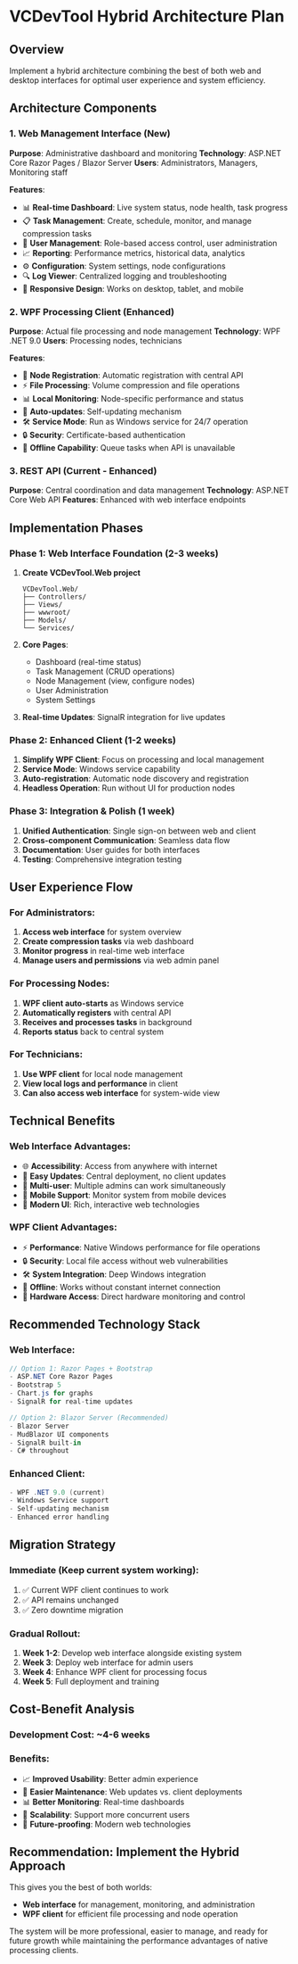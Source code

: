 # VCDevTool Hybrid Architecture Plan

## Overview
Implement a hybrid architecture combining the best of both web and desktop interfaces for optimal user experience and system efficiency.

## Architecture Components

### 1. **Web Management Interface** (New)
**Purpose**: Administrative dashboard and monitoring
**Technology**: ASP.NET Core Razor Pages / Blazor Server
**Users**: Administrators, Managers, Monitoring staff

**Features**:
- 📊 **Real-time Dashboard**: Live system status, node health, task progress
- 📋 **Task Management**: Create, schedule, monitor, and manage compression tasks
- 👥 **User Management**: Role-based access control, user administration
- 📈 **Reporting**: Performance metrics, historical data, analytics
- ⚙️ **Configuration**: System settings, node configurations
- 🔍 **Log Viewer**: Centralized logging and troubleshooting
- 📱 **Responsive Design**: Works on desktop, tablet, and mobile

### 2. **WPF Processing Client** (Enhanced)
**Purpose**: Actual file processing and node management
**Technology**: WPF .NET 9.0
**Users**: Processing nodes, technicians

**Features**:
- 🔧 **Node Registration**: Automatic registration with central API
- ⚡ **File Processing**: Volume compression and file operations
- 📊 **Local Monitoring**: Node-specific performance and status
- 🔄 **Auto-updates**: Self-updating mechanism
- 🛠️ **Service Mode**: Run as Windows service for 24/7 operation
- 🔒 **Security**: Certificate-based authentication
- 📡 **Offline Capability**: Queue tasks when API is unavailable

### 3. **REST API** (Current - Enhanced)
**Purpose**: Central coordination and data management
**Technology**: ASP.NET Core Web API
**Features**: Enhanced with web interface endpoints

## Implementation Phases

### Phase 1: Web Interface Foundation (2-3 weeks)
1. **Create VCDevTool.Web project**
   ```
   VCDevTool.Web/
   ├── Controllers/
   ├── Views/
   ├── wwwroot/
   ├── Models/
   └── Services/
   ```

2. **Core Pages**:
   - Dashboard (real-time status)
   - Task Management (CRUD operations)
   - Node Management (view, configure nodes)
   - User Administration
   - System Settings

3. **Real-time Updates**: SignalR integration for live updates

### Phase 2: Enhanced Client (1-2 weeks)
1. **Simplify WPF Client**: Focus on processing and local management
2. **Service Mode**: Windows service capability
3. **Auto-registration**: Automatic node discovery and registration
4. **Headless Operation**: Run without UI for production nodes

### Phase 3: Integration & Polish (1 week)
1. **Unified Authentication**: Single sign-on between web and client
2. **Cross-component Communication**: Seamless data flow
3. **Documentation**: User guides for both interfaces
4. **Testing**: Comprehensive integration testing

## User Experience Flow

### For Administrators:
1. **Access web interface** for system overview
2. **Create compression tasks** via web dashboard
3. **Monitor progress** in real-time web interface
4. **Manage users and permissions** via web admin panel

### For Processing Nodes:
1. **WPF client auto-starts** as Windows service
2. **Automatically registers** with central API
3. **Receives and processes tasks** in background
4. **Reports status** back to central system

### For Technicians:
1. **Use WPF client** for local node management
2. **View local logs and performance** in client
3. **Can also access web interface** for system-wide view

## Technical Benefits

### Web Interface Advantages:
- 🌐 **Accessibility**: Access from anywhere with internet
- 🔄 **Easy Updates**: Central deployment, no client updates
- 👥 **Multi-user**: Multiple admins can work simultaneously
- 📱 **Mobile Support**: Monitor system from mobile devices
- 🎨 **Modern UI**: Rich, interactive web technologies

### WPF Client Advantages:
- ⚡ **Performance**: Native Windows performance for file operations
- 🔒 **Security**: Local file access without web vulnerabilities
- 🛠️ **System Integration**: Deep Windows integration
- 📴 **Offline**: Works without constant internet connection
- 🔧 **Hardware Access**: Direct hardware monitoring and control

## Recommended Technology Stack

### Web Interface:
```csharp
// Option 1: Razor Pages + Bootstrap
- ASP.NET Core Razor Pages
- Bootstrap 5
- Chart.js for graphs
- SignalR for real-time updates

// Option 2: Blazor Server (Recommended)
- Blazor Server
- MudBlazor UI components
- SignalR built-in
- C# throughout
```

### Enhanced Client:
```csharp
- WPF .NET 9.0 (current)
- Windows Service support
- Self-updating mechanism
- Enhanced error handling
```

## Migration Strategy

### Immediate (Keep current system working):
1. ✅ Current WPF client continues to work
2. ✅ API remains unchanged
3. ✅ Zero downtime migration

### Gradual Rollout:
1. **Week 1-2**: Develop web interface alongside existing system
2. **Week 3**: Deploy web interface for admin users
3. **Week 4**: Enhance WPF client for processing focus
4. **Week 5**: Full deployment and training

## Cost-Benefit Analysis

### Development Cost: ~4-6 weeks
### Benefits:
- 📈 **Improved Usability**: Better admin experience
- 🔧 **Easier Maintenance**: Web updates vs. client deployments  
- 📊 **Better Monitoring**: Real-time dashboards
- 👥 **Scalability**: Support more concurrent users
- 🚀 **Future-proofing**: Modern web technologies

## Recommendation: **Implement the Hybrid Approach**

This gives you the best of both worlds:
- **Web interface** for management, monitoring, and administration
- **WPF client** for efficient file processing and node operation

The system will be more professional, easier to manage, and ready for future growth while maintaining the performance advantages of native processing clients. 